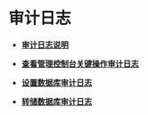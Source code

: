 # 审计日志<a name="ZH-CN_TOPIC_0000001098656894"></a>

-   **[审计日志说明](审计日志说明.md)**  

-   **[查看管理控制台关键操作审计日志](查看管理控制台关键操作审计日志.md)**  

-   **[设置数据库审计日志](设置数据库审计日志.md)**  

-   **[转储数据库审计日志](转储数据库审计日志.md)**  



